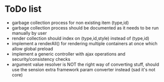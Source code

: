 # ToDo list

 * garbage collection process for non existing item (type,id)
 * garbage collection process should be documented as it needs to be run manually by user
 * render collection should index on (type,id,style) instead of (type,id)
 * implement a renderAll() for rendering multiple containers at once which allow global preload
 * implement a generic controller with ajax operations and security/consistency checks
 * argument value resolver is NOT the right way of converting stuff, should use
   the sension extra framework param converter instead (sad it's not core)
